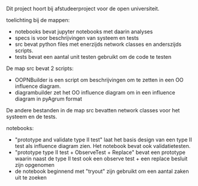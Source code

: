 
Dit project hoort bij afstudeerproject voor de open universiteit.

toelichting bij de mappen:
- notebooks bevat jupyter notebooks met daarin analyses
- specs is voor beschrijvingen van systeem en tests
- src bevat python files met enerzijds network classes en anderszijds scripts. 
- tests bevat een aantal unit testen gebruikt om de code te testen


De map src bevat 2 scripts:
- OOPNBuilder is een script om beschrijvingen om te zetten in een OO influence diagram. 
- diagrambuilder zet het OO influence diagram om in een influence diagram in pyAgrum format

De andere bestanden in de map src bevatten network classes voor het systeem en de tests.

notebooks:
- "prototype and validate type II test" laat het basis design van een type II test als influence diagram zien. Het notebook bevat ook validatietesten.
- "prototype type II test + ObserveTest + Replace" bevat een prototype waarin naast de type II test ook een observe test + een replace besluit zijn opgenomen
- de notebook beginnend met "tryout" zijn gebruikt om een aantal zaken uit te zoeken